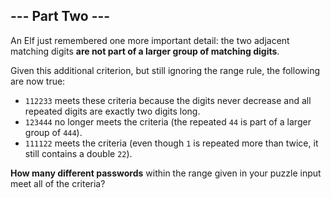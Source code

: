 ## --- Part Two ---

An Elf just remembered one more important detail: the two adjacent matching digits __are not part of a larger group of matching digits__.

Given this additional criterion, but still ignoring the range rule, the following are now true:

- `112233` meets these criteria because the digits never decrease and all repeated digits are exactly two digits long.
- `123444` no longer meets the criteria (the repeated `44` is part of a larger group of `444`).
- `111122` meets the criteria (even though `1` is repeated more than twice, it still contains a double `22`).

__How many different passwords__ within the range given in your puzzle input meet all of the criteria?
